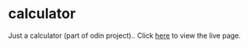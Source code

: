 # calculator
Just a calculator (part of odin project)..
Click [here](https://bikash3024.github.io/calculator/) to view the live page.
